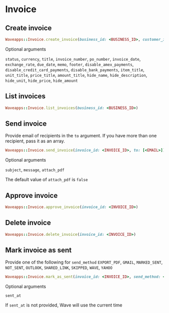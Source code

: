 # Invoice

## Create invoice

```ruby
Waveapps::Invoice.create_invoice(business_id: <BUSINESS_ID>, customer_id: <CUSTOMER_ID>, items: [{product_id: <PRODUCT_ID>}])
```
Optional arguments

`status`, `currency`, `title`, `invoice_number`,
`po_number`, `invoice_date`, `exchange_rate`, `due_date`,
`memo`, `footer`, `disable_amex_payments`, `disable_credit_card_payments`,
`disable_bank_payments`, `item_title`, `unit_title`, `price_title`, `amount_title`, `hide_name`, `hide_description`, `hide_unit`, `hide_price`, `hide_amount`

## List invoices
```ruby
Waveapps::Invoice.list_invoices(business_id: <BUSINESS_ID>)
```

## Send invoice

Provide email of recipients in the `to` argument. If you have more than one recipient, pass it as an array.

```ruby
Waveapps::Invoice.send_invoice(invoice_id: <INVOICE_ID>, to: [<EMAIL>])
```

Optional arguments

`subject`, `message`, `attach_pdf`

The default value of `attach_pdf` is `false`


## Approve invoice

```ruby
Waveapps::Invoice.approve_invoice(invoice_id: <INVOICE_ID>)
```

## Delete invoice

```ruby
Waveapps::Invoice.delete_invoice(invoice_id: <INVOICE_ID>)
```

## Mark invoice as sent

Provide one of the following for `send_method`
`EXPORT_PDF`, `GMAIL`, `MARKED_SENT`, `NOT_SENT`, `OUTLOOK`, `SHARED_LINK`, `SKIPPED`, `WAVE`, `YAHOO`

```ruby
Waveapps::Invoice.mark_as_sent(invoice_id: <INVOICE_ID>, send_method: <SEND_METHOD>)
```

Optional arguments

`sent_at`

If `sent_at` is not provided, Wave will use the current time
